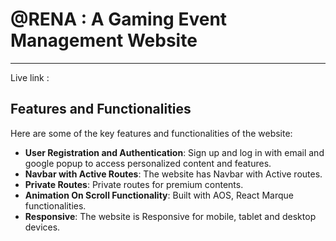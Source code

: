 # @RENA : A Gaming Event Management Website
---------------------------------------------
Live link : 

## Features and Functionalities

Here are some of the key features and functionalities of the website:

- **User Registration and Authentication**:  Sign up and log in with email and google popup to access personalized content and features.
- **Navbar with Active Routes**: The website has Navbar with Active routes.
- **Private Routes**: Private routes for premium contents.
- **Animation On Scroll Functionality**: Built with AOS, React Marque functionalities.
- **Responsive**: The website is Responsive for mobile, tablet and desktop devices.

